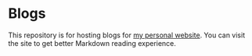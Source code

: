 # Blogs
This repository is for hosting blogs for [my personal website](https://xrify.net/blogs). You can visit the site to get better Markdown reading experience.
 
